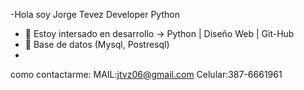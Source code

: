 -Hola soy Jorge Tevez Developer Python
- 👀 Estoy intersado en desarrollo → Python | Diseño Web | Git-Hub
- 🌱 Base de datos (Mysql, Postresql)
-
como contactarme:
MAIL:jtvz06@gmail.com
Celular:387-6661961



